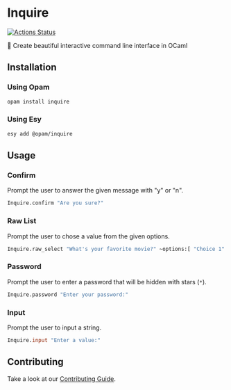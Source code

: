 # Inquire

[![Actions Status](https://github.com/tmattio/inquire/workflows/CI/badge.svg)](https://github.com/tmattio/inquire/actions)

🎨 Create beautiful interactive command line interface in OCaml

## Installation

### Using Opam

```bash
opam install inquire
```

### Using Esy

```bash
esy add @opam/inquire
```

## Usage

### Confirm

Prompt the user to answer the given message with "y" or "n".

```ocaml
Inquire.confirm "Are you sure?"
```

### Raw List

Prompt the user to chose a value from the given options.

```ocaml
Inquire.raw_select "What's your favorite movie?" ~options:[ "Choice 1" ; "Choice 2" ]
```

### Password

Prompt the user to enter a password that will be hidden with stars (`*`).

```ocaml
Inquire.password "Enter your password:"
```

### Input

Prompt the user to input a string.

```ocaml
Inquire.input "Enter a value:"
```

## Contributing

Take a look at our [Contributing Guide](CONTRIBUTING.md).
